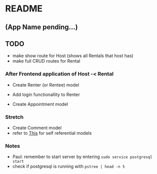 # README

## (App Name pending...)

## TODO
- make show route for Host (shows all Rentals that host has) 
- make full CRUD routes for Rental

### After Frontend application of Host -< Rental
- Create Renter (or Rentee) model
- Add login functionallity to Renter

- Create Appointment model

### Stretch
- Create Comment model
- refer to [This](https://medium.com/@TheDickWard/self-referential-relationships-aka-self-joins-in-rails-64f8f36ac311) for self referential models


### Notes
- Paul: remember to start server by entering ```sudo service postgresql start``` 
- check if postgresql is running with ```pstree | head -n 5``` 